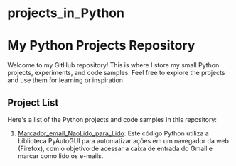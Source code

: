 # projects_in_Python
# My Python Projects Repository

Welcome to my GitHub repository! This is where I store my small Python projects, experiments, and code samples. Feel free to explore the projects and use them for learning or inspiration.

## Project List

Here's a list of the Python projects and code samples in this repository:

1. [Marcador_email_NaoLido_para_Lido]([link-to-project](https://github.com/guilhrmMagalhaes/projects_in_Python/blob/0ee9bd64fd1f1eb7e6a08f2fa8729005e9026571/Marcador_email_NaoLido_para_Lido)): Este código Python utiliza a biblioteca PyAutoGUI para automatizar ações em um navegador da web (Firefox), com o objetivo de acessar a caixa de entrada do Gmail e marcar como lido os e-mails.
